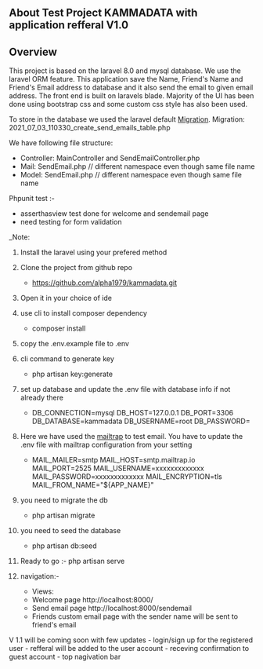 ## About Test Project KAMMADATA with application refferal V1.0
## Overview
This project is based on the laravel 8.0 and mysql database. We use the laravel ORM feature. This application save the Name, Friend's Name and Friend's Email address to database and it also send the email to given email address.
The front end is built on laravels blade.
Majority of the UI has been done using bootstrap css and some custom css style has also been used.


To store in the database we used the laravel default [Migration](https://laravel.com/docs/8.x/migrations). 
Migration: 2021_07_03_110330_create_send_emails_table.php

We have following file structure:
 - Controller: MainController and SendEmailController.php
 - Mail: SendEmail.php // different namespace even though same file name
 - Model: SendEmail.php // different namespace even though same file name
 
Phpunit test :-
- asserthasview test done for welcome and sendemail page
- need testing for form validation 

_Note: 
1) Install the laravel using your prefered method
2) Clone the project from github repo
    - https://github.com/alpha1979/kammadata.git
3) Open it in your choice of ide 
4) use cli to install composer dependency 
    - composer install
5) copy the .env.example file to .env
6) cli command to generate key
    - php artisan key:generate
7) set up database and update the .env file with database info if not already there
    -   DB_CONNECTION=mysql
        DB_HOST=127.0.0.1
        DB_PORT=3306
        DB_DATABASE=kammadata
        DB_USERNAME=root
        DB_PASSWORD=
8) Here we have used the [mailtrap](https://mailtrap.io/) to test email. You have to update the .env file with mailtrap configuration from your setting 
    -   MAIL_MAILER=smtp
        MAIL_HOST=smtp.mailtrap.io
        MAIL_PORT=2525
        MAIL_USERNAME=xxxxxxxxxxxxx
        MAIL_PASSWORD=xxxxxxxxxxxxx
        MAIL_ENCRYPTION=tls
        MAIL_FROM_NAME="${APP_NAME}"

9) you need to migrate the db
    - php artisan migrate
10) you need to seed the database
    - php artisan db:seed
11) Ready to go :- php artisan serve
12) navigation:-
    - Views: 
    - Welcome page http://localhost:8000/
    - Send email page http://localhost:8000/sendemail
    - Friends custom email page with the sender name will be sent to friend's email



V 1.1 will be coming soon with few updates 
    - login/sign up for the registered user
    - refferal will be added to the user account
    - receving confirmation to guest account
    - top nagivation bar 